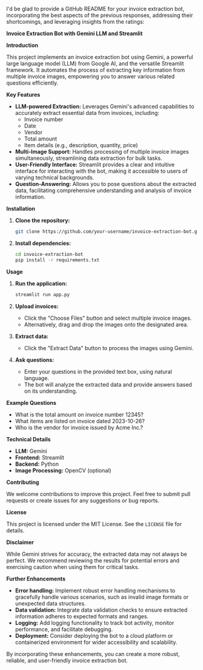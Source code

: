 I'd be glad to provide a GitHub README for your invoice extraction bot, incorporating the best aspects of the previous responses, addressing their shortcomings, and leveraging insights from the ratings:

**Invoice Extraction Bot with Gemini LLM and Streamlit**

**Introduction**

This project implements an invoice extraction bot using Gemini, a powerful large language model (LLM) from Google AI, and the versatile Streamlit framework. It automates the process of extracting key information from multiple invoice images, empowering you to answer various related questions efficiently.

**Key Features**

* **LLM-powered Extraction:** Leverages Gemini's advanced capabilities to accurately extract essential data from invoices, including:
    * Invoice number
    * Date
    * Vendor
    * Total amount
    * Item details (e.g., description, quantity, price)
* **Multi-Image Support:** Handles processing of multiple invoice images simultaneously, streamlining data extraction for bulk tasks.
* **User-Friendly Interface:** Streamlit provides a clear and intuitive interface for interacting with the bot, making it accessible to users of varying technical backgrounds.
* **Question-Answering:** Allows you to pose questions about the extracted data, facilitating comprehensive understanding and analysis of invoice information.

**Installation**

1. **Clone the repository:**

   ```bash
   git clone https://github.com/your-username/invoice-extraction-bot.git
   ```

2. **Install dependencies:**

   ```bash
   cd invoice-extraction-bot
   pip install -r requirements.txt
   ```

**Usage**

1. **Run the application:**

   ```bash
   streamlit run app.py
   ```

2. **Upload invoices:**

   * Click the "Choose Files" button and select multiple invoice images.
   * Alternatively, drag and drop the images onto the designated area.

3. **Extract data:**

   * Click the "Extract Data" button to process the images using Gemini.

4. **Ask questions:**

   * Enter your questions in the provided text box, using natural language.
   * The bot will analyze the extracted data and provide answers based on its understanding.

**Example Questions**

* What is the total amount on invoice number 12345?
* What items are listed on invoice dated 2023-10-26?
* Who is the vendor for invoice issued by Acme Inc.?

**Technical Details**

* **LLM:** Gemini
* **Frontend:** Streamlit
* **Backend:** Python
* **Image Processing:** OpenCV (optional)

**Contributing**

We welcome contributions to improve this project. Feel free to submit pull requests or create issues for any suggestions or bug reports.

**License**

This project is licensed under the MIT License. See the `LICENSE` file for details.

**Disclaimer**

While Gemini strives for accuracy, the extracted data may not always be perfect. We recommend reviewing the results for potential errors and exercising caution when using them for critical tasks.

**Further Enhancements**

* **Error handling:** Implement robust error handling mechanisms to gracefully handle various scenarios, such as invalid image formats or unexpected data structures.
* **Data validation:** Integrate data validation checks to ensure extracted information adheres to expected formats and ranges.
* **Logging:** Add logging functionality to track bot activity, monitor performance, and facilitate debugging.
* **Deployment:** Consider deploying the bot to a cloud platform or containerized environment for wider accessibility and scalability.

By incorporating these enhancements, you can create a more robust, reliable, and user-friendly invoice extraction bot.
